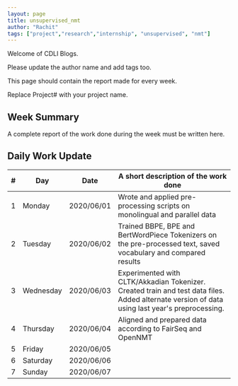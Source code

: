 ```yaml
---
layout: page
title: unsupervised_nmt
author: "Rachit"
tags: ["project","research","internship", "unsupervised", "nmt"]
---
```

Welcome of CDLI Blogs.

Please update the author name and add tags too. 

This page should contain the report made for every week.

Replace Project# with your project name.

## Week Summary

A complete report of the work done during the week must be written here. 


## Daily Work Update

|\#|Day|Date|A short description of the work done|  
|---	|---	|---	|---	|  
|1   	| Monday 	|   2020/06/01	|  Wrote and applied pre-processing scripts on monolingual and parallel data 	|  
|2   	| Tuesday  	|   2020/06/02	|  Trained BBPE, BPE and BertWordPiece Tokenizers on the pre-processed text, saved vocabulary and compared results	| 
|3   	| Wednesday  	|  2020/06/03 	|  Experimented with CLTK/Akkadian Tokenizer. Created train and test data files. Added alternate version of data using last year's preprocessing. 	|  
|4   	| Thursday  	|   2020/06/04	|  Aligned and prepared data according to FairSeq and OpenNMT 	|  
|5   	| Friday  	|   2020/06/05	|   	|  
|6   	| Saturday  	|   2020/06/06	|   	|  
|7   	| Sunday  	|   2020/06/07	|   	|  
